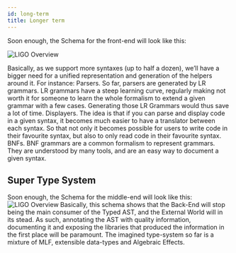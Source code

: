 ```yaml
---
id: long-term
title: Longer term
---
```


Soon enough, the Schema for the front-end will look like this:

![LIGO Overview](/img/generic-front-end.png)

Basically, as we support more syntaxes (up to half a dozen), we’ll have a bigger need for a unified representation and generation of the helpers around it.
For instance:
Parsers. So far, parsers are generated by LR grammars. LR grammars have a steep learning curve, regularly making not worth it for someone to learn the whole formalism to extend a given grammar with a few cases. Generating those LR Grammars would thus save a lot of time.
Displayers. The idea is that if you can parse and display code in a given syntax, it becomes much easier to have a translator between each syntax. So that not only it becomes possible for users to write code in their favourite syntax, but also to only read code in their favourite syntax.
BNFs. BNF grammars are a common formalism to represent grammars. They are understood by many tools, and are an easy way to document a given syntax.
## Super Type System
Soon enough, the Schema for the middle-end will look like this:
![LIGO Overview](/img/super-type-system.png)
Basically, this schema shows that the Back-End will stop being the main consumer of the Typed AST, and the External World will in its stead.
As such, annotating the AST with quality information, documenting it and exposing the libraries that produced the information in the first place will be paramount.
The imagined type-system so far is a mixture of MLF, extensible data-types and Algebraic Effects.